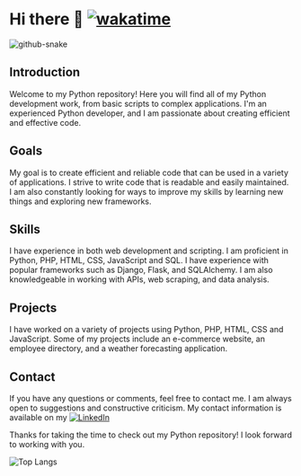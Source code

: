 # Hi there 🖖 [![wakatime](https://wakatime.com/badge/user/e4fe57b2-b861-48ec-8324-667fdf5746a9.svg)](https://wakatime.com/@e4fe57b2-b861-48ec-8324-667fdf5746a9)

<picture>
  <source media="(prefers-color-scheme: dark)" srcset="https://raw.githubusercontent.com/tigran-saatchyan/tigran-saatchyan/output/github-contribution-grid-snake-dark.svg" />
  <source media="(prefers-color-scheme: light)" srcset="https://raw.githubusercontent.com/tigran-saatchyan/tigran-saatchyan/output/github-contribution-grid-snake.svg" />
  <img alt="github-snake" src="github-snake.svg" />
</picture>


## Introduction

Welcome to my Python repository! Here you will find all of my Python development work, 
from basic scripts to complex applications. I'm an experienced Python developer, and 
I am passionate about creating efficient and effective code.

## Goals

My goal is to create efficient and reliable code that can be used in a variety of 
applications. I strive to write code that is readable and easily maintained. I am 
also constantly looking for ways to improve my skills by learning new things and 
exploring new frameworks.

## Skills

I have experience in both web development and scripting. I am proficient in Python, 
PHP, HTML, CSS, JavaScript and SQL. I have experience with popular frameworks 
such as Django, Flask, and SQLAlchemy. I am also knowledgeable in working with APIs, 
web scraping, and data analysis.

## Projects

I have worked on a variety of projects using Python, PHP, HTML, CSS and JavaScript. 
Some of my projects include an e-commerce website, an employee directory, and a 
weather forecasting application.

## Contact

If you have any questions or comments, feel free to contact me. I am always open 
to suggestions and constructive criticism. My contact information is available 
on my [![LinkedIn](https://img.shields.io/badge/LinkedIn-0077B5?style=for-the-badge&logo=linkedin&logoColor=white)](https://www.linkedin.com/in/tigran-o-saatchyan/)

Thanks for taking the time to check out my Python repository! I look forward to 
working with you.


![Top Langs](https://github-readme-stats.vercel.app/api/top-langs/?username=tigran-saatchyan&theme=transparent)
